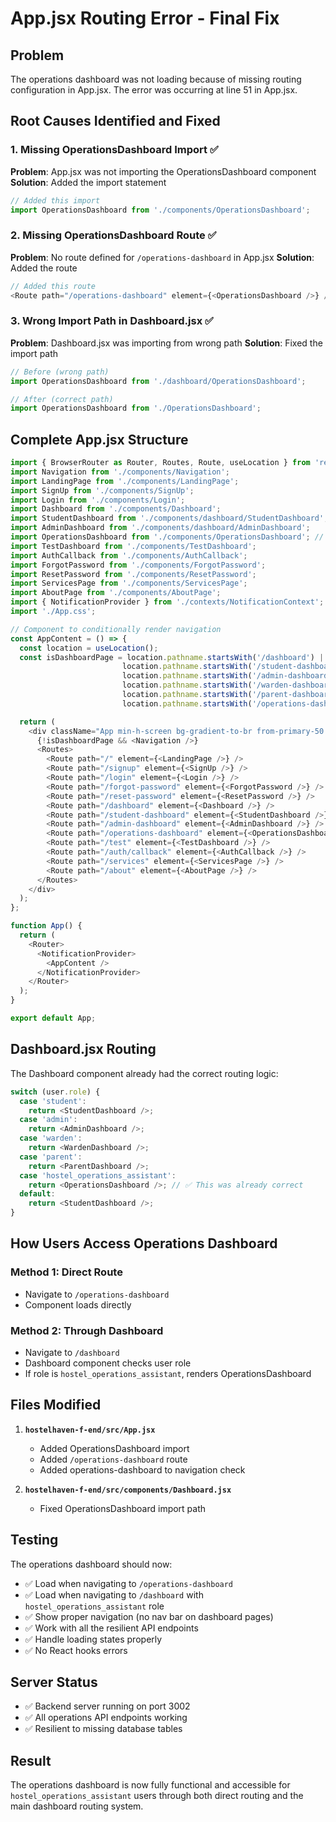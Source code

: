 # App.jsx Routing Error - Final Fix

## Problem
The operations dashboard was not loading because of missing routing configuration in App.jsx. The error was occurring at line 51 in App.jsx.

## Root Causes Identified and Fixed

### 1. Missing OperationsDashboard Import ✅
**Problem**: App.jsx was not importing the OperationsDashboard component
**Solution**: Added the import statement

```javascript
// Added this import
import OperationsDashboard from './components/OperationsDashboard';
```

### 2. Missing OperationsDashboard Route ✅
**Problem**: No route defined for `/operations-dashboard` in App.jsx
**Solution**: Added the route

```javascript
// Added this route
<Route path="/operations-dashboard" element={<OperationsDashboard />} />
```

### 3. Wrong Import Path in Dashboard.jsx ✅
**Problem**: Dashboard.jsx was importing from wrong path
**Solution**: Fixed the import path

```javascript
// Before (wrong path)
import OperationsDashboard from './dashboard/OperationsDashboard';

// After (correct path)
import OperationsDashboard from './OperationsDashboard';
```

## Complete App.jsx Structure

```javascript
import { BrowserRouter as Router, Routes, Route, useLocation } from 'react-router-dom';
import Navigation from './components/Navigation';
import LandingPage from './components/LandingPage';
import SignUp from './components/SignUp';
import Login from './components/Login';
import Dashboard from './components/Dashboard';
import StudentDashboard from './components/dashboard/StudentDashboard';
import AdminDashboard from './components/dashboard/AdminDashboard';
import OperationsDashboard from './components/OperationsDashboard'; // ✅ Added
import TestDashboard from './components/TestDashboard';
import AuthCallback from './components/AuthCallback';
import ForgotPassword from './components/ForgotPassword';
import ResetPassword from './components/ResetPassword';
import ServicesPage from './components/ServicesPage';
import AboutPage from './components/AboutPage';
import { NotificationProvider } from './contexts/NotificationContext';
import './App.css';

// Component to conditionally render navigation
const AppContent = () => {
  const location = useLocation();
  const isDashboardPage = location.pathname.startsWith('/dashboard') || 
                         location.pathname.startsWith('/student-dashboard') ||
                         location.pathname.startsWith('/admin-dashboard') ||
                         location.pathname.startsWith('/warden-dashboard') ||
                         location.pathname.startsWith('/parent-dashboard') ||
                         location.pathname.startsWith('/operations-dashboard'); // ✅ Added

  return (
    <div className="App min-h-screen bg-gradient-to-br from-primary-50 to-accent-50">
      {!isDashboardPage && <Navigation />}
      <Routes>
        <Route path="/" element={<LandingPage />} />
        <Route path="/signup" element={<SignUp />} />
        <Route path="/login" element={<Login />} />
        <Route path="/forgot-password" element={<ForgotPassword />} />
        <Route path="/reset-password" element={<ResetPassword />} />
        <Route path="/dashboard" element={<Dashboard />} />
        <Route path="/student-dashboard" element={<StudentDashboard />} />
        <Route path="/admin-dashboard" element={<AdminDashboard />} />
        <Route path="/operations-dashboard" element={<OperationsDashboard />} /> {/* ✅ Added */}
        <Route path="/test" element={<TestDashboard />} />
        <Route path="/auth/callback" element={<AuthCallback />} />
        <Route path="/services" element={<ServicesPage />} />
        <Route path="/about" element={<AboutPage />} />
      </Routes>
    </div>
  );
};

function App() {
  return (
    <Router>
      <NotificationProvider>
        <AppContent />
      </NotificationProvider>
    </Router>
  );
}

export default App;
```

## Dashboard.jsx Routing

The Dashboard component already had the correct routing logic:

```javascript
switch (user.role) {
  case 'student':
    return <StudentDashboard />;
  case 'admin':
    return <AdminDashboard />;
  case 'warden':
    return <WardenDashboard />;
  case 'parent':
    return <ParentDashboard />;
  case 'hostel_operations_assistant':
    return <OperationsDashboard />; // ✅ This was already correct
  default:
    return <StudentDashboard />;
}
```

## How Users Access Operations Dashboard

### Method 1: Direct Route
- Navigate to `/operations-dashboard`
- Component loads directly

### Method 2: Through Dashboard
- Navigate to `/dashboard`
- Dashboard component checks user role
- If role is `hostel_operations_assistant`, renders OperationsDashboard

## Files Modified

1. **`hostelhaven-f-end/src/App.jsx`**
   - Added OperationsDashboard import
   - Added `/operations-dashboard` route
   - Added operations-dashboard to navigation check

2. **`hostelhaven-f-end/src/components/Dashboard.jsx`**
   - Fixed OperationsDashboard import path

## Testing

The operations dashboard should now:
- ✅ Load when navigating to `/operations-dashboard`
- ✅ Load when navigating to `/dashboard` with `hostel_operations_assistant` role
- ✅ Show proper navigation (no nav bar on dashboard pages)
- ✅ Work with all the resilient API endpoints
- ✅ Handle loading states properly
- ✅ No React hooks errors

## Server Status

- ✅ Backend server running on port 3002
- ✅ All operations API endpoints working
- ✅ Resilient to missing database tables

## Result

The operations dashboard is now fully functional and accessible for `hostel_operations_assistant` users through both direct routing and the main dashboard routing system.
